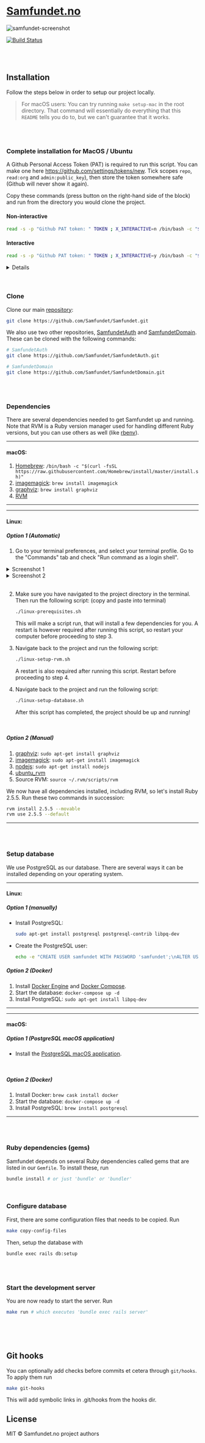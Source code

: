 # [Samfundet.no](http://samfundet.no)

![samfundet-screenshot](images/readme-banner.png)

[![Build Status](https://travis-ci.org/Samfundet/Samfundet.svg?branch=master)](https://travis-ci.org/Samfundet/Samfundet)

<br>
<br>

## Installation

Follow the steps below in order to setup our project locally.

> For macOS users: You can try running `make setup-mac` in the root directory. That command will essentially do everything that this `README` tells you do to, but we can't guarantee that it works.

<br>
<br>

### Complete installation for MacOS / Ubuntu

A Github Personal Access Token (PAT) is required to run this script. You can make one here https://github.com/settings/tokens/new. Tick scopes `repo`, `read:org` and `admin:public_key`), then store the token somewhere safe (Github will never show it again).

Copy these commands (press button on the right-hand side of the block) and run from the directory you would clone the project.

#### Non-interactive

```sh
read -s -p "Github PAT token: " TOKEN ; X_INTERACTIVE=n /bin/bash -c "$(curl -fsSL https://$TOKEN@raw.githubusercontent.com/Samfundet/Samfundet/master/{bash_utils.sh,install.sh})"; unset TOKEN ; unset X_INTERACTIVE; . ~/.bash_profile; cd Samfundet;
```

#### Interactive

```sh
read -s -p "Github PAT token: " TOKEN ; X_INTERACTIVE=y /bin/bash -c "$(curl -fsSL https://$TOKEN@raw.githubusercontent.com/Samfundet/Samfundet/master/{bash_utils.sh,install.sh})"; unset TOKEN ; unset X_INTERACTIVE; . ~/.bash_profile; cd Samfundet;
```

<!--
```sh
read -s -p "Github PAT token: " TOKEN ; X_INTERACTIVE=y /bin/bash -c "$(curl -fsSL https://$TOKEN@raw.githubusercontent.com/Samfundet/Samfundet/935-dockerize/{bash_utils.sh,install.sh})"; unset TOKEN ; unset X_INTERACTIVE; . ~/.bash_profile; cd Samfundet;
``` -->

<details>
    <ul>
      <li>
        X_INTERACTIVE (y/n) determines how many prompts you receive before performing an action.
      </li>
      <li>
        Fetches files {bash_utils.sh, install.sh} and runs bash.
      </li>
      <li>
       f: fail fast
      </li>
      <li>
        s: silent, no progress-meter
      </li>
      <li>
        S: show error on fail
      </li>
      <li>
        L: follow redirect
      </li>
    </ul>
</details>

<br>
<br>

### Clone

Clone our main [repository](https://github.com/Samfundet/Samfundet):

```bash
git clone https://github.com/Samfundet/Samfundet.git
```

We also use two other repositories, [SamfundetAuth](https://github.com/Samfundet/SamfundetAuth) and [SamfundetDomain](https://github.com/Samfundet/SamfundetDomain). These can be cloned with the following commands:

```bash
# SamfundetAuth
git clone https://github.com/Samfundet/SamfundetAuth.git

# SamfundetDomain
git clone https://github.com/Samfundet/SamfundetDomain.git
```

<br>
<br>

### Dependencies

There are several dependencies needed to get Samfundet up and running. Note that RVM is a Ruby version manager used for handling different Ruby versions, but you can use others as well (like [rbenv](https://github.com/rbenv/rbenv)).

<hr>

#### macOS:

1. [Homebrew](https://brew.sh/): `/bin/bash -c "$(curl -fsSL https://raw.githubusercontent.com/Homebrew/install/master/install.sh)"`
2. [imagemagick](https://formulae.brew.sh/formula/imagemagick): `brew install imagemagick`
3. [graphviz](https://graphviz.org/): `brew install graphviz`
4. [RVM](https://rvm.io/)

<hr>
<hr>

#### Linux:

##### Option 1 (Automatic)

1. Go to your terminal preferences, and select your terminal profile. Go to the "Commands" tab and check "Run command as a login shell".
<details>
    <summary>Screenshot 1</summary>
    <img src="images/login-shell-1.png" width="60%">
</details>
<details>
    <summary>Screenshot 2</summary>
    <img src="images/login-shell-2.png" width="60%">
</details>

<!--
![login-shell-1](images/login-shell-1.png)
![login-shell-2](images/login-shell-2.png)
-->

<br>

2. Make sure you have navigated to the project directory in the terminal. Then run the following script: (copy and paste into terminal)

   ```bash
   ./linux-prerequisites.sh
   ```

   This will make a script run, that will install a few dependencies for you. A restart is however required after running this script, so restart your computer before proceeding to step 3.

3. Navigate back to the project and run the following script:

   ```bash
   ./linux-setup-rvm.sh
   ```

   A restart is also required after running this script. Restart before proceeding to step 4.

4. Navigate back to the project and run the following script:

   ```bash
   ./linux-setup-database.sh
   ```

   After this script has completed, the project should be up and running!

<br>

##### Option 2 (Manual)

1. [graphviz](https://graphviz.org/): `sudo apt-get install graphviz`
2. [imagemagick](https://imagemagick.org/): `sudo apt-get install imagemagick`
3. [nodejs](https://nodejs.org/): `sudo apt-get install nodejs`
4. [ubuntu_rvm](https://github.com/rvm/ubuntu_rvm)
5. Source RVM: `source ~/.rvm/scripts/rvm`

We now have all dependencies installed, including RVM, so let's install Ruby 2.5.5. Run these two commands in succession:

```bash
rvm install 2.5.5 --movable
rvm use 2.5.5 --default
```

<hr>

<br>
<br>

### Setup database

We use PostgreSQL as our database. There are several ways it can be installed depending on your operating system.

<hr>

#### Linux:

##### Option 1 (manually)

- Install PostgreSQL:
  ```sh
  sudo apt-get install postgresql postgresql-contrib libpq-dev
  ```
- Create the PostgreSQL user:
  ```sh
  echo -e "CREATE USER samfundet WITH PASSWORD 'samfundet';\nALTER USER samfundet CREATEDB;" | sudo -u postgres psql
  ```

##### Option 2 (Docker)

1. Install [Docker Engine](https://docs.docker.com/install/linux/docker-ce/ubuntu/) and [Docker Compose](https://docs.docker.com/compose/install/).
2. Start the database: `docker-compose up -d`
3. Install PostgreSQL: `sudo apt-get install libpq-dev`

<hr>

<hr>

#### macOS:

##### Option 1 (PostgreSQL macOS application)

- Install the [PostgreSQL macOS application](https://postgresapp.com/).

<br>

##### Option 2 (Docker)

1. Install Docker: `brew cask install docker`
2. Start the database: `docker-compose up -d`
3. Install PostgreSQL: `brew install postgresql`

<hr>

<br>
<br>

### Ruby dependencies (gems)

Samfundet depends on several Ruby dependencies called gems that are listed in our `Gemfile`. To install these, run

```bash
bundle install # or just 'bundle' or 'bundler'
```

<br>

### Configure database

First, there are some configuration files that needs to be copied. Run

```bash
make copy-config-files
```

Then, setup the database with

```bash
bundle exec rails db:setup
```

<br>
<br>

### Start the development server

You are now ready to start the server. Run

```bash
make run # which executes 'bundle exec rails server'
```

<br>
<br>
<br>

## Git hooks

You can optionally add checks before commits et cetera through `git/hooks`. To apply them run

```bash
make git-hooks
```

This will add symbolic links in .git/hooks from the hooks dir.

## License

MIT © Samfundet.no project authors
